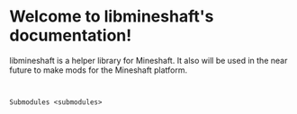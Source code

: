 # Welcome to libmineshaft's documentation!
libmineshaft is a helper library for Mineshaft. It also will be used in the near future to make mods for the Mineshaft platform.

```{toctree}


Submodules <submodules>
```
